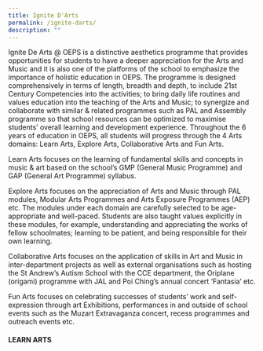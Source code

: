 ```yaml
---
title: Ignite D'Arts
permalink: /ignite-darts/
description: ""
---
```

<p>Ignite De Arts @ OEPS is a distinctive aesthetics programme that provides opportunities for students to have a deeper appreciation for the Arts and Music and it is also one of the platforms of the school to emphasize the importance of holistic education in OEPS. The programme is designed comprehensively in terms of length, breadth and depth, to include 21st Century Competencies into the activities; to bring daily life routines and values education into the teaching of the Arts and Music; to synergize and collaborate with similar &amp; related programmes such as PAL and Assembly programme so that school resources can be optimized to maximise students&rsquo; overall learning and development experience. Throughout the 6 years of education in OEPS, all students will progress through the 4 Arts domains: Learn Arts, Explore Arts, Collaborative Arts and Fun Arts.</p>
<p>Learn Arts focuses on the learning of fundamental skills and concepts in music &amp; art based on the school&rsquo;s GMP (General Music Programme) and GAP (General Art Programme) syllabus.</p>
<p>Explore Arts focuses on the appreciation of Arts and Music through PAL modules, Modular Arts Programmes and Arts Exposure Programmes (AEP) etc. The modules under each domain are carefully selected to be age-appropriate and well-paced. Students are also taught values explicitly in these modules, for example, understanding and appreciating the works of fellow schoolmates; learning to be patient, and being responsible for their own learning.</p>
<p>Collaborative Arts focuses on the application of skills in Art and Music in inter-department projects as well as external organisations such as hosting the St Andrew&rsquo;s Autism School with the CCE department, the Oriplane (origami) programme with JAL and Poi Ching&rsquo;s annual concert &lsquo;Fantasia&rsquo; etc.</p>
<p>Fun Arts focuses on celebrating successes of students&rsquo; work and self-expression through art Exhibitions, performances in and outside of school events such as the Muzart Extravaganza concert, recess programmes and outreach events etc.</p>
<h4><strong>LEARN ARTS</strong></h4>